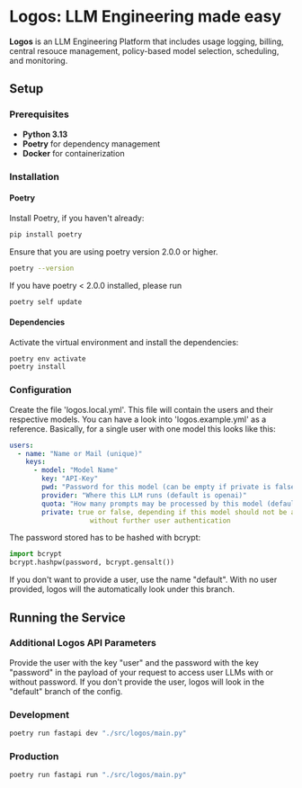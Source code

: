 # Logos: LLM Engineering made easy

**Logos** is an LLM Engineering Platform that includes usage logging, billing, central resouce management, policy-based model selection, scheduling, and monitoring.

## Setup

### Prerequisites

- **Python 3.13**
- **Poetry** for dependency management
- **Docker** for containerization

### Installation

#### Poetry

Install Poetry, if you haven't already:

```bash
pip install poetry
```

Ensure that you are using poetry version 2.0.0 or higher.

```bash
poetry --version
```

If you have poetry < 2.0.0 installed, please run

```bash
poetry self update
```

#### Dependencies

Activate the virtual environment and install the dependencies:

```bash
poetry env activate
poetry install
```

### Configuration

Create the file 'logos.local.yml'. This file will contain the users
and their respective models. You can have a look into 'logos.example.yml'
as a reference. Basically, for a single user with one model
this looks like this:

```yaml
users:
  - name: "Name or Mail (unique)"
    keys:
      - model: "Model Name"
        key: "API-Key"
        pwd: "Password for this model (can be empty if private is false)"
        provider: "Where this LLM runs (default is openai)"
        quota: "How many prompts may be processed by this model (default=-1, all)"
        private: true or false, depending if this model should not be accessible 
                    without further user authentication
```

The password stored has to be hashed with bcrypt:
```py
import bcrypt
bcrypt.hashpw(password, bcrypt.gensalt())
```

If you don't want to provide a user, use the name "default". With no user provided,
logos will the automatically look under this branch.

## Running the Service

### Additional Logos API Parameters
Provide the user with the key "user" and the password with the key "password" 
in the payload of your request to access user LLMs with or without password. If you don't provide
the user, logos will look in the "default" branch of the config.

### Development

```bash
poetry run fastapi dev "./src/logos/main.py"
```

### Production

```bash
poetry run fastapi run "./src/logos/main.py"
```
